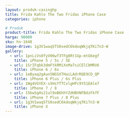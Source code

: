 ```yaml
---
layout: produk-casinghp
title: Frida Kahlo The Two Fridas iPhone Case
categories: iphone

# Produk
product-title: Frida Kahlo The Two Fridas iPhone Case
harga: 90000
sku: hn-1648
image-drive: 1g3V1waq5TS0sedC6kdoqWkjqTKiTn3-W
gallery:
  - url: 1pnLiVs0fyV06wf3TFg8Rt1Gp-mtG6egf
    title: iPhone 5 / 5s / SE
  - url: 1SrIFqbk3dmFtkRMiXxMa7siCElCbMRV6
    title: iPhone 6 / 6s
  - url: 1eByaq2gAun5NGSXTHaiLAdrRQE9CO_QP
    title: iPhone 6 Plus / 6s Plus
  - url: 1Wg4VGYEX-sXHsYTTCvlgHPc9Y51EAle7
    title: iPhone 7 / 8
  - url: 15bwSgHs21ul9oB6hhYZdHBVNFBdzFkfF
    title: iPhone 7 Plus / 8 Plus
  - url: 1g3V1waq5TS0sedC6kdoqWkjqTKiTn3-W
    title: iPhone X
---
```


